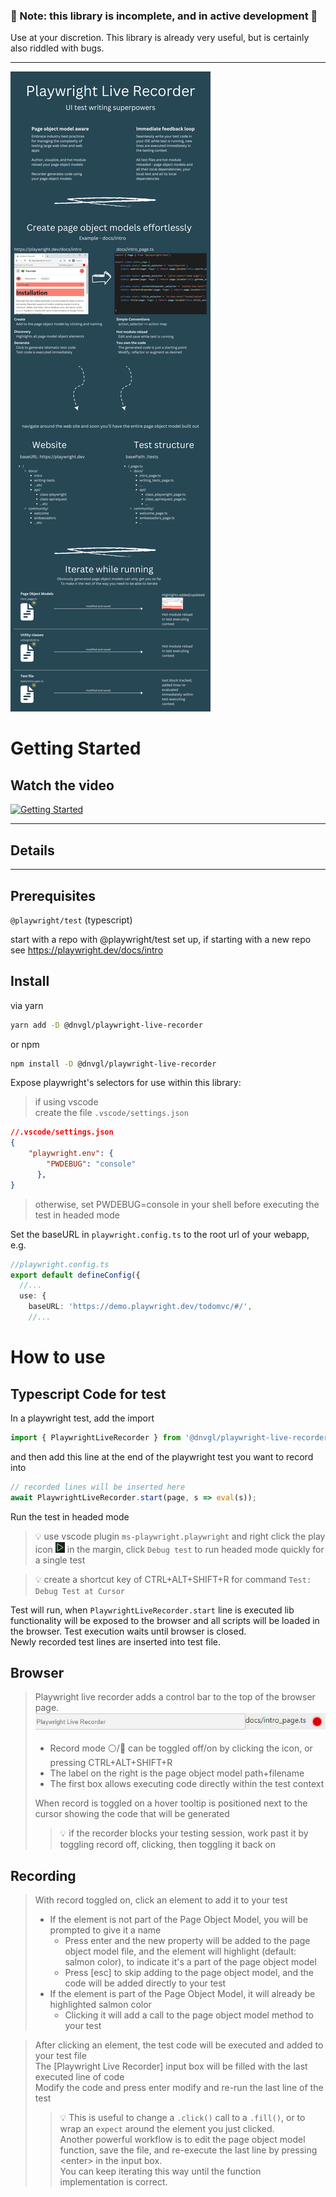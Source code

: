 ### 🛑 Note: this library is incomplete, and in active development 🛑
Use at your discretion. This library is already very useful, but is certainly also riddled with bugs.

----


![Playwright live recorder infographic](docs/playwright-live-recorder-infographic.png "Playwright live recorder infographic")


# Getting Started

## Watch the video


[![Getting Started](https://i9.ytimg.com/vi/73SnYrsrrTo/mq2.jpg?sqp=CLSq5qIG-oaymwEmCMACELQB8quKqQMa8AEB-AHUBoAC4AOKAgwIABABGCcgVShyMA8=&rs=AOn4CLCXaJacn5VadidIhkmTtKZClvPEOA)](https://youtu.be/73SnYrsrrTo)


-----
## Details
-----

## Prerequisites

`@playwright/test` (typescript)

start with a repo with @playwright/test set up, if starting with a new repo see https://playwright.dev/docs/intro  

## Install

via yarn
``` bash
yarn add -D @dnvgl/playwright-live-recorder
```
or npm
``` bash
npm install -D @dnvgl/playwright-live-recorder
```

Expose playwright's selectors for use within this library:
> if using vscode  
> create the file `.vscode/settings.json`
``` json
//.vscode/settings.json
{
    "playwright.env": {
        "PWDEBUG": "console"
      },
}
```
> otherwise, set PWDEBUG=console in your shell before executing the test in headed mode

Set the baseURL in `playwright.config.ts` to the root url of your webapp, e.g.
``` ts
//playwright.config.ts
export default defineConfig({
  //...
  use: {
    baseURL: 'https://demo.playwright.dev/todomvc/#/',
    //...
```

# How to use
## Typescript Code for test

In a playwright test, add the import
``` ts
import { PlaywrightLiveRecorder } from '@dnvgl/playwright-live-recorder';
```

and then add this line at the end of the playwright test you want to record into
``` ts
// recorded lines will be inserted here
await PlaywrightLiveRecorder.start(page, s => eval(s));
```

Run the test in headed mode

> 💡 use vscode plugin `ms-playwright.playwright` and right click the play icon ![](docs/playwright-test-play-button.png) in the margin, click `Debug test` to run headed mode quickly for a single test

> 💡 create a shortcut key of CTRL+ALT+SHIFT+R for command `Test: Debug Test at Cursor`


Test will run, when `PlaywrightLiveRecorder.start` line is executed lib functionality will be exposed to the browser and all scripts will be loaded in the browser. Test execution waits until browser is closed.  
Newly recorded test lines are inserted into test file.

## Browser

> Playwright live recorder adds a control bar to the top of the browser page.
> ![Playwright live recorder sticky bar](docs/control-bar.png "Playwright live recorder sticky bar")  
> * Record mode ⚪/🔴 can be toggled off/on by clicking the icon, or pressing CTRL+ALT+SHIFT+R  
> * The label on the right is the page object model path+filename  
> * The first box allows executing code directly within the test context  
>
> When record is toggled on a hover tooltip is positioned next to the cursor showing the code that will be generated 
>> 💡 if the recorder blocks your testing session, work past it by toggling record off, clicking, then toggling it back on

## **Recording**
> With record toggled on, click an element to add it to your test
> * If the element is not part of the Page Object Model, you will be prompted to give it a name
>   * Press enter and the new property will be added to the page object model file, and the element will highlight (default: salmon color), to indicate it's a part of the page object model
>   * Press [esc] to skip adding to the page object model, and the code will be added directly to your test
> * If the element is part of the Page Object Model, it will already be highlighted salmon color
>   * Clicking it will add a call to the page object model method to your test

> After clicking an element, the test code will be executed and added to your test file  
> The [Playwright Live Recorder] input box will be filled with the last executed line of code  
> Modify the code and press enter modify and re-run the last line of the test
>> 💡 This is useful to change a `.click()` call to a `.fill()`, or to wrap an `expect` around the element you just clicked.  
>> Another powerful workflow is to edit the page object model function, save the file, and re-execute the last line by pressing &lt;enter&gt; in the input box.  
>> You can keep iterating this way until the function implementation is correct.
</details>